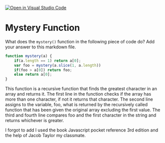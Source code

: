 [![Open in Visual Studio Code](https://classroom.github.com/assets/open-in-vscode-718a45dd9cf7e7f842a935f5ebbe5719a5e09af4491e668f4dbf3b35d5cca122.svg)](https://classroom.github.com/online_ide?assignment_repo_id=11754600&assignment_repo_type=AssignmentRepo)
# Mystery Function

What does the `mystery()` function in the following piece of code do? Add your
answer to this markdown file.

```javascript
function mystery(a) {
    if(a.length == 1) return a[0];
    var foo = mystery(a.slice(1, a.length))
    if(foo > a[0]) return foo;
    else return a[0];
}
```

This function is a recursive function that finds the greatest character in an array and returns it. The first line in the function checks if the array has more than one character, if not it returns that character. The second line assigns to the variable, foo, what is returned by the recursively called function that has been given the original array excluding the first value. The third and fourth line compares foo and the first character in the string and returns whichever is greater.

I forgot to add I used the book Javascript pocket reference 3rd edition and the help of Jacob Taylor my classmate.
